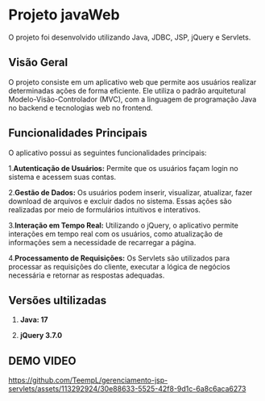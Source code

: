# Projeto javaWeb
O projeto foi desenvolvido utilizando Java, JDBC, JSP, jQuery e Servlets.

## Visão Geral
O projeto consiste em um aplicativo web que permite aos usuários realizar determinadas ações de forma eficiente. 
Ele utiliza o padrão arquitetural Modelo-Visão-Controlador (MVC), com a linguagem de programação Java no backend e 
tecnologias web no frontend.

## Funcionalidades Principais

O aplicativo possui as seguintes funcionalidades principais:

1.**Autenticação de Usuários:** Permite que os usuários façam login no sistema e acessem suas contas.

2.**Gestão de Dados:** Os usuários podem inserir, visualizar, atualizar, fazer download de arquivos e excluir dados no sistema. 
Essas ações são realizadas por meio de formulários intuitivos e interativos.

3.**Interação em Tempo Real:** Utilizando o jQuery, o aplicativo permite interações em tempo real com os usuários, 
como atualização de informações sem a necessidade de recarregar a página.

4.**Processamento de Requisições:** Os Servlets são utilizados para processar as requisições do cliente, 
executar a lógica de negócios necessária e retornar as respostas adequadas.

## Versões ultilizadas

1. **Java: 17**

2. **jQuery 3.7.0**


## DEMO VIDEO

https://github.com/TeempL/gerenciamento-jsp-servlets/assets/113292924/30e88633-5525-42f8-9d1c-6a8c6aca6273



